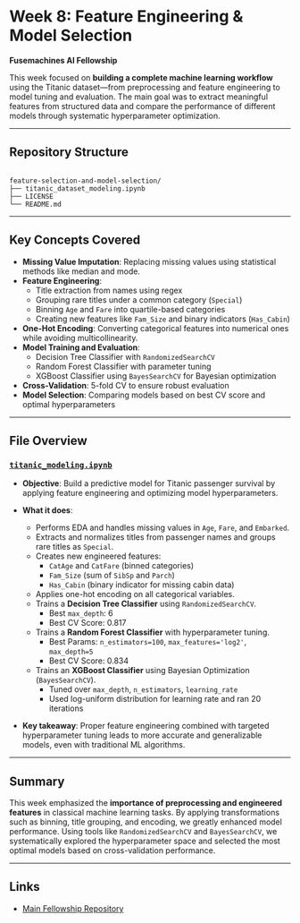 # Week 8: Feature Engineering & Model Selection

**Fusemachines AI Fellowship**

This week focused on **building a complete machine learning workflow** using the Titanic dataset—from preprocessing and feature engineering to model tuning and evaluation. The main goal was to extract meaningful features from structured data and compare the performance of different models through systematic hyperparameter optimization.

---

## Repository Structure

```

feature-selection-and-model-selection/
├── titanic_dataset_modeling.ipynb
├── LICENSE
└── README.md

```

---

## Key Concepts Covered

* **Missing Value Imputation**: Replacing missing values using statistical methods like median and mode.
* **Feature Engineering**:
  - Title extraction from names using regex
  - Grouping rare titles under a common category (`Special`)
  - Binning `Age` and `Fare` into quartile-based categories
  - Creating new features like `Fam_Size` and binary indicators (`Has_Cabin`)
* **One-Hot Encoding**: Converting categorical features into numerical ones while avoiding multicollinearity.
* **Model Training and Evaluation**:
  - Decision Tree Classifier with `RandomizedSearchCV`
  - Random Forest Classifier with parameter tuning
  - XGBoost Classifier using `BayesSearchCV` for Bayesian optimization
* **Cross-Validation**: 5-fold CV to ensure robust evaluation
* **Model Selection**: Comparing models based on best CV score and optimal hyperparameters

---

## File Overview

### [`titanic_modeling.ipynb`](/notebooks/titanic_modeling.ipynb)

* **Objective**: Build a predictive model for Titanic passenger survival by applying feature engineering and optimizing model hyperparameters.

* **What it does**:

  * Performs EDA and handles missing values in `Age`, `Fare`, and `Embarked`.
  * Extracts and normalizes titles from passenger names and groups rare titles as `Special`.
  * Creates new engineered features:
    - `CatAge` and `CatFare` (binned categories)
    - `Fam_Size` (sum of `SibSp` and `Parch`)
    - `Has_Cabin` (binary indicator for missing cabin data)
  * Applies one-hot encoding on all categorical variables.
  * Trains a **Decision Tree Classifier** using `RandomizedSearchCV`.
    - Best `max_depth`: 6
    - Best CV Score: 0.817
  * Trains a **Random Forest Classifier** with hyperparameter tuning.
    - Best Params: `n_estimators=100`, `max_features='log2'`, `max_depth=5`
    - Best CV Score: 0.834
  * Trains an **XGBoost Classifier** using Bayesian Optimization (`BayesSearchCV`).
    - Tuned over `max_depth`, `n_estimators`, `learning_rate`
    - Used log-uniform distribution for learning rate and ran 20 iterations

* **Key takeaway**: Proper feature engineering combined with targeted hyperparameter tuning leads to more accurate and generalizable models, even with traditional ML algorithms.

---

## Summary

This week emphasized the **importance of preprocessing and engineered features** in classical machine learning tasks. By applying transformations such as binning, title grouping, and encoding, we greatly enhanced model performance. Using tools like `RandomizedSearchCV` and `BayesSearchCV`, we systematically explored the hyperparameter space and selected the most optimal models based on cross-validation performance.

---

## Links

* [Main Fellowship Repository](https://github.com/KushalRegmi61/AI_Fellowship_FuseMachines)


